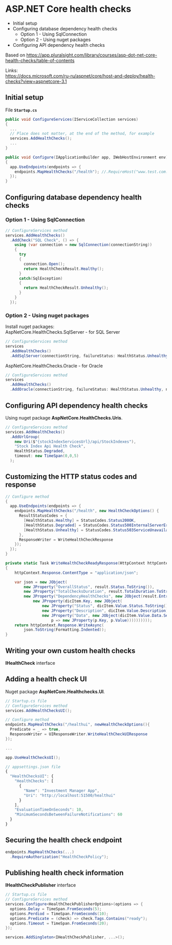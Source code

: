 # ASP.NET Core health checks
* Initial setup
* Configuring database dependency health checks
  * Option 1 - Using SqlConnection
  * Option 2 - Using nuget packages
* Configuring API dependency health checks

Based on https://app.pluralsight.com/library/courses/asp-dot-net-core-health-checks/table-of-contents

Links:  
https://docs.microsoft.com/ru-ru/aspnet/core/host-and-deploy/health-checks?view=aspnetcore-3.1
## Initial setup
File **`Startup.cs`**
```csharp
public void ConfigureServices(IServiceCollection services)
{  
  ...
  // Place does not matter, at the end of the method, for example
  services.AddHealthChecks();
  ...
}

public void Configure(IApplicationBuilder app, IWebHostEnvironment env)
{
  app.UseEndpoints(endpoints => {
    endpoints.MapHealthChecks("/health"); //.RequireHost("www.test.com:5000");
  });
}
```
## Configuring database dependency health checks
### Option 1 - Using SqlConnection
```csharp
// ConfigureServices method
services.AddHealthChecks()
  .AddCheck("SQL Check", () => {
    using (var connection = new SqlConnection(connectionString))
    {
      try
      {
        connection.Open();
        return HealthCheckResult.Healthy();
      }
      catch(SqlException)
      {
        return HealthCheckResult.Unhealthy();
      }
    }
  });
```
### Option 2 - Using nuget packages
Install nuget packages:  
AspNetCore.HealthChecks.SqlServer - for SQL Server
```csharp
// ConfigureServices method
services
  .AddHealthChecks()
  .AddSqlServer(connectionString, failureStatus: HealthStatus.Unhealthy, name: "SQL Server");
```
AspNetCore.HealthChecks.Oracle - for Oracle
```csharp
// ConfigureServices method
services
  .AddHealthChecks()
  .AddOracle(connectionString, failureStatus: HealthStatus.Unhealthy, name: "Oracle");
```
## Configuring API dependency health checks
Using nuget package **AspNetCore.HealthChecks.Uris**.
```csharp
// ConfigureServices method
services.AddHealthChecks()
  .AddUrlGroup(
    new Uri($"{stockIndexServicesUrl}/api/StockIndexes"), 
    "Stock Index Api Health Check",
    HealthStatus.Degraded,
    timeout: new TimeSpan(0,0,5)
  );
```
## Customizing the HTTP status codes and response
```csharp
// Configure method
{
  app.UseEndpoints(endpoints => {
    endpoints.MapHealthChecks("/health", new HealthCheckOptions() {
      ResultStatusCodes = {
        [HealthStatus.Healthy] = StatusCodes.Status200OK,
        [HealthStatus.Degraded] = StatusCodes.Status500InternalServerError,
        [HealthStatus.Unhealthy] = StatusCodes.Status503ServiceUnavailable
      },
      ResponseWriter = WriteHealthCheckResponse
    });
  });
}

private static Task WriteHealthCheckReadyResponse(HttpContext httpContext, HealthReport result)
{
    httpContext.Response.ContentType = "application/json";

    var json = new JObject(
        new JProperty("OverallStatus", result.Status.ToString()),
        new JProperty("TotalChecksDuration", result.TotalDuration.ToString("c")),
        new JProperty("DependencyHealthChecks", new JObject(result.Entries.Select(dicItem =>
            new JProperty(dicItem.Key, new JObject(
                new JProperty("Status", dicItem.Value.Status.ToString()),
                new JProperty("Description", dicItem.Value.Description),
                new JProperty("Data", new JObject(dicItem.Value.Data.Select(
                    p => new JProperty(p.Key, p.Value))))))))));
    return httpContext.Response.WriteAsync(
        json.ToString(Formatting.Indented));
}
```
## Writing your own custom health checks
**IHealthCheck** interface
## Adding a health check UI
Nuget package **AspNetCore.Healthchecks.UI**.
```csharp
// Startup.cs file
// ConfigureServices method
services.AddHealthChecksUI();

// Configure method
endpoints.MapHealthChecks("/healthui", newHealthCheckOptions(){
  Predicate = _ => true,
  ResponseWriter = UIResponseWriter.WriteHealthCheckUIResponse
});

...

app.UseHealthChecksUI();
```
```js
// appsettings.json file
{
  "HealthChecksUI": {
    "HealthChecks": [
      {
        "Name": "Investment Manager App",
        "Uri": "http://localhost:51500/healthui"
      }
    ],
    "EvaluationTimeOnSeconds": 10,
    "MinimumSecondsBetweenFailureNotifications": 60
  }
}
```
## Securing the health check endpoint
```csharp
endpoints.MapHealthChecks(...)
  .RequireAuthorization("HealthCheckPolicy");
```
## Publishing health check information
**IHealthCheckPublisher** interface
```csharp
// Startup.cs file
// ConfigureServices method
services.Configure<HealthCheckPublisherOptions>(options => {
  options.Delay = TimeSpan.FromSeconds(5);
  options.Perdiod = TimeSpan.FromSeconds(10);
  options.Predicate = (check) => check.Tags.Contains("ready");
  options.Timeout = TimeSpan.FromSeconds(20);
});

services.AddSingleton<IHealthCheckPublisher, ...>();
```
